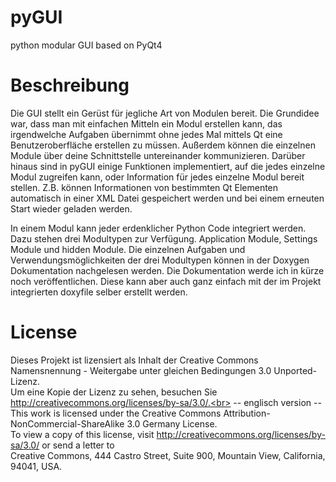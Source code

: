 pyGUI
=====

python modular GUI based on PyQt4

Beschreibung
============

Die GUI stellt ein Gerüst für jegliche Art von Modulen bereit. Die Grundidee war, dass man mit einfachen Mitteln ein Modul erstellen kann, das irgendwelche Aufgaben übernimmt ohne jedes Mal mittels Qt eine Benutzeroberfläche erstellen zu müssen. Außerdem können die einzelnen Module über deine Schnittstelle untereinander kommunizieren.
Darüber hinaus sind in pyGUI einige Funktionen implementiert, auf die jedes einzelne Modul zugreifen kann, oder Information für jedes einzelne Modul bereit stellen. Z.B. können Informationen von bestimmten Qt Elementen automatisch in einer XML Datei gespeichert werden und bei einem erneuten Start wieder geladen werden.

In einem Modul kann jeder erdenklicher Python Code integriert werden. Dazu stehen drei Modultypen zur Verfügung. Application Module, Settings Module und hidden Module.
Die einzelnen Aufgaben und Verwendungsmöglichkeiten der drei Modultypen können in der Doxygen Dokumentation nachgelesen werden.
Die Dokumentation werde ich in kürze noch veröffentlichen. Diese kann aber auch ganz einfach mit der im Projekt integrierten doxyfile selber erstellt werden.


License
=======

Dieses Projekt ist lizensiert als Inhalt der
Creative Commons Namensnennung - Weitergabe unter gleichen Bedingungen 3.0 Unported-Lizenz.<br>
Um eine Kopie der Lizenz zu sehen, besuchen Sie http://creativecommons.org/licenses/by-sa/3.0/.<br>
-- englisch version --<br>
This work is licensed under the Creative Commons Attribution-NonCommercial-ShareAlike 3.0 Germany License.<br>
To view a copy of this license, visit http://creativecommons.org/licenses/by-sa/3.0/ or send a letter to<br>
Creative Commons, 444 Castro Street, Suite 900, Mountain View, California, 94041, USA.
